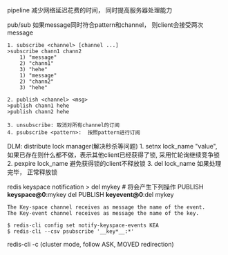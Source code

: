 pipeline
    减少网络延迟花费的时间， 同时提高服务器处理能力

pub/sub
    如果message同时符合pattern和channel， 则client会接受两次message

    1. subscribe <channel> [channel ...]
    >subscribe chann1 chann2
        1) "message"
        2) "chann1"
        3) "hehe"
        1) "message"
        2) "chann2"
        3) "hehe"

    2. publish <channel> <msg>
    >publish chann1 hehe
    >publish chann2 hehe

    3. unsubscribe: 取消对所有channel的订阅
    4. psubscribe <pattern>:  按照pattern进行订阅

DLM: distribute lock manager(解决秒杀等问题)
    1. setnx  lock_name  "value", 如果已存在则什么都不做，表示其他client已经获得了锁, 采用忙轮询继续竞争锁
    2. pexpire lock_name <timeout> 避免获得锁的client不释放锁
    3. del lock_name  如果处理完毕， 正常释放锁

redis keyspace notification
    > del mykey # 将会产生下列操作
    PUBLISH __keyspace@0__:mykey del
    PUBLISH __keyevent@0__:del mykey

    The Key-space channel receives as message the name of the event.
    The Key-event channel receives as message the name of the key.

    $ redis-cli config set notify-keyspace-events KEA
    $ redis-cli --csv psubscribe '__key*__:*'


redis-cli -c (cluster mode, follow ASK, MOVED redirection)
